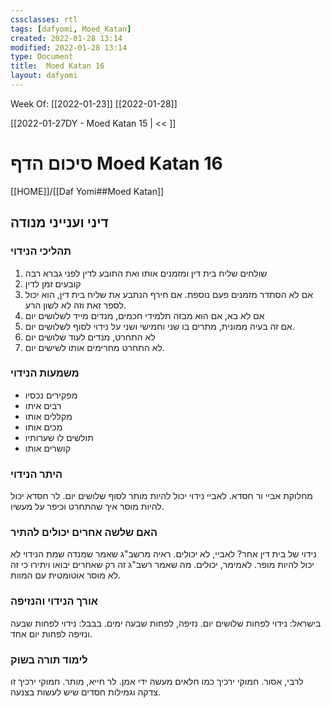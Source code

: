 ```yaml
---
cssclasses: rtl
tags: [dafyomi, Moed_Katan] 
created: 2022-01-28 13:14
modified: 2022-01-28 13:14
type: Document
title:  Moed Katan 16
layout: dafyomi
---
```

Week Of: [[2022-01-23]]
[[2022-01-28]]

[[2022-01-27DY - Moed Katan 15 | << ]] 

# סיכום הדף  Moed Katan 16

[[HOME]]/[[Daf Yomi##Moed Katan]]

## דיני וענייני מנודה
### תהליכי הנידוי
1. שולחים שליח בית דין ומזמנים אותו ואת התובע לדין לפני גברא רבה
2. קובעים זמן לדין
3. אם לא הסתדר מזמנים פעם נוספת. אם חירף הנתבע את שליח בית דין, הוא יכול לספר זאת וזה לא לשון הרע.
4. אם לא בא, אם הוא מבזה תלמידי חכמים, מנדים מייד לשלושים יום
5. אם זה בעיה ממונית, מתרים בו שני וחמישי ושני על נידוי לסוף לשלושים יום. 
6. לא התחרט, מנדים לעוד שלושים יום
7. לא התחרט מחרימים אותו לשישים יום.

### משמעות הנידוי
- מפקירים נכסיו
- רבים איתו
- מקללים אותו 
- מכים אותו
- תולשים לו שערותיו
- קושרים אותו

### היתר הנידוי
מחלוקת אביי ור חסדא. לאביי נידוי יכול להיות מותר לסוף שלושים יום. לר חסדא יכול להיות מוסר איך שהתחרט וכיפר על מעשיו.

### האם שלשה אחרים יכולים להתיר 
נידוי של בית דין אחר?
לאביי, לא יכולים. ראיה מרשב"ג שאמר שמנדה שמת הנידוי לא יכול להיות מופר. 
לאמימר, יכולים. מה שאמר רשב"ג זה רק שאחרים יבואו ויתירו כי זה לא מוסר אוטומטית עם המוות.

### אורך הנידוי והנזיפה
בישראל: נידוי לפחות שלושים יום. נזיפה, לפחות שבעה ימים.
בבבל: נידוי לפחות שבעה ונזיפה לפחות יום אחד.

### לימוד תורה בשוק
לרבי, אסור. חמוקי ירכיך כמו חלאים מעשה ידי אמן.
לר חייא, מותר. חמוקי ירכיך זו צדקה וגמילות חסדים שיש לעשות בצנעה.


